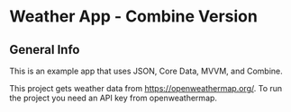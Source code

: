 #  Weather App - Combine Version

## General Info
This is an example app that uses JSON, Core Data, MVVM, and Combine.

This project gets weather data from https://openweathermap.org/.
To run the project you need an API key from openweathermap.
